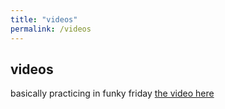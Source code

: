 ```yaml
---
title: "videos"
permalink: /videos
---
```

## videos

basically practicing in funky friday
[the video here](https://youtu.be/ttzdLEDQxnA)
